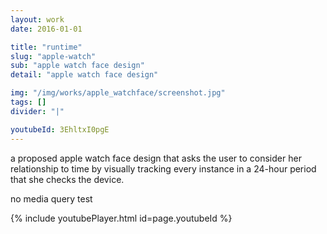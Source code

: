 ```yaml
---
layout: work
date: 2016-01-01

title: "runtime"
slug: "apple-watch"
sub: "apple watch face design"
detail: "apple watch face design"

img: "/img/works/apple_watchface/screenshot.jpg"
tags: []
divider: "|"

youtubeId: 3EhltxI0pgE
---
```


a proposed apple watch face design that asks the user to consider her relationship to time by visually tracking every instance in a 24-hour period that she checks the device.

no media query test

{% include youtubePlayer.html id=page.youtubeId %}